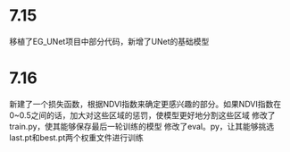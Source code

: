 # 7.15
移植了EG_UNet项目中部分代码，新增了UNet的基础模型

# 7.16
新建了一个损失函数，根据NDVI指数来确定更感兴趣的部分。如果NDVI指数在0~0.5之间的话，加大对这些区域的惩罚，使模型更好地分割这些区域
修改了train.py，使其能够保存最后一轮训练的模型
修改了eval。py，让其能够挑选last.pt和best.pt两个权重文件进行训练
